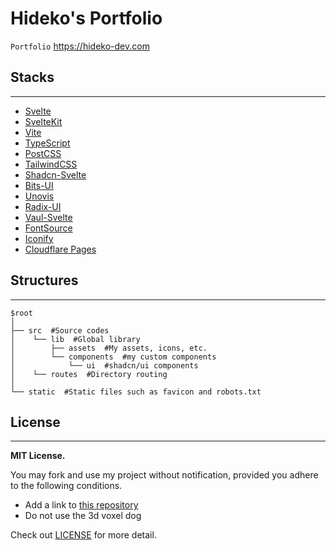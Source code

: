 # Hideko's Portfolio 

``` Portfolio ``` https://hideko-dev.com


## Stacks

---

- [Svelte](https://svelte.dev)
- [SvelteKit](https://kit.svelte.dev)
- [Vite](https://vite.dev)
- [TypeScript](https://www.typescriptlang.org/)
- [PostCSS](https://postcss.org/)
- [TailwindCSS](https://tailwindcss.com)
- [Shadcn-Svelte](https://shadcn-svelte.com)
- [Bits-UI](https://www.bits-ui.com)
- [Unovis](https://unovis.dev)
- [Radix-UI](https://www.radix-ui.com)
- [Vaul-Svelte](https://www.vaul-svelte.com)
- [FontSource](https://fontsource.org)
- [Iconify](https://iconify.design)
- [Cloudflare Pages](https://pages.cloudflare.com)

## Structures

---

```text
$root
│
├── src  #Source codes
│    └── lib  #Global library
│        ├── assets  #My assets, icons, etc.
│        └── components  #my custom components
│            └── ui  #shadcn/ui components
│    └── routes  #Directory routing
│ 
└── static  #Static files such as favicon and robots.txt
```

## License

---

**MIT License.**

You may fork and use my project without notification, provided you adhere to the following conditions.

- Add a link to [this repository](https://github.com/hideko-dev/portfolio)
- Do not use the 3d voxel dog 

Check out [LICENSE](./LICENSE) for more detail.

> 